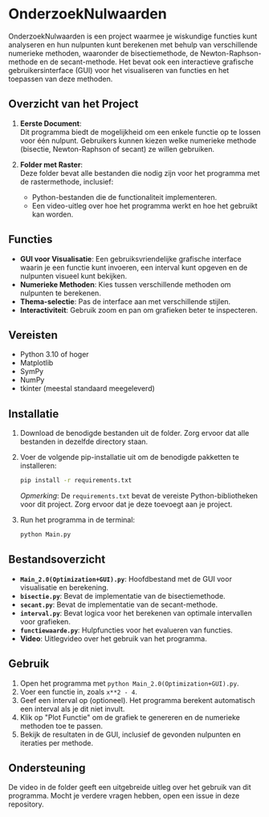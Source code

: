 # OnderzoekNulwaarden

OnderzoekNulwaarden is een project waarmee je wiskundige functies kunt analyseren en hun nulpunten kunt berekenen met behulp van verschillende numerieke methoden, waaronder de bisectiemethode, de Newton-Raphson-methode en de secant-methode. Het bevat ook een interactieve grafische gebruikersinterface (GUI) voor het visualiseren van functies en het toepassen van deze methoden.

## Overzicht van het Project

1. **Eerste Document**:  
   Dit programma biedt de mogelijkheid om een enkele functie op te lossen voor één nulpunt. Gebruikers kunnen kiezen welke numerieke methode (bisectie, Newton-Raphson of secant) ze willen gebruiken.

2. **Folder met Raster**:  
   Deze folder bevat alle bestanden die nodig zijn voor het programma met de rastermethode, inclusief:
   - Python-bestanden die de functionaliteit implementeren.
   - Een video-uitleg over hoe het programma werkt en hoe het gebruikt kan worden.

## Functies

- **GUI voor Visualisatie**: Een gebruiksvriendelijke grafische interface waarin je een functie kunt invoeren, een interval kunt opgeven en de nulpunten visueel kunt bekijken.  
- **Numerieke Methoden**: Kies tussen verschillende methoden om nulpunten te berekenen.  
- **Thema-selectie**: Pas de interface aan met verschillende stijlen.  
- **Interactiviteit**: Gebruik zoom en pan om grafieken beter te inspecteren.

## Vereisten

- Python 3.10 of hoger
- Matplotlib
- SymPy
- NumPy
- tkinter (meestal standaard meegeleverd)

## Installatie

1. Download de benodigde bestanden uit de folder. Zorg ervoor dat alle bestanden in dezelfde directory staan.
2. Voer de volgende pip-installatie uit om de benodigde pakketten te installeren:

   ```bash
   pip install -r requirements.txt
   ```

   *Opmerking*: De `requirements.txt` bevat de vereiste Python-bibliotheken voor dit project. Zorg ervoor dat je deze toevoegt aan je project.

3. Run het programma in de terminal:

   ```bash
   python Main.py
   ```

## Bestandsoverzicht

- **`Main_2.0(Optimization+GUI).py`**: Hoofdbestand met de GUI voor visualisatie en berekening.
- **`bisectie.py`**: Bevat de implementatie van de bisectiemethode.
- **`secant.py`**: Bevat de implementatie van de secant-methode.
- **`interval.py`**: Bevat logica voor het berekenen van optimale intervallen voor grafieken.
- **`functiewaarde.py`**: Hulpfuncties voor het evalueren van functies.
- **Video**: Uitlegvideo over het gebruik van het programma.

## Gebruik

1. Open het programma met `python Main_2.0(Optimization+GUI).py`.
2. Voer een functie in, zoals `x**2 - 4`.
3. Geef een interval op (optioneel). Het programma berekent automatisch een interval als je dit niet invult.
4. Klik op "Plot Functie" om de grafiek te genereren en de numerieke methoden toe te passen.
5. Bekijk de resultaten in de GUI, inclusief de gevonden nulpunten en iteraties per methode.

## Ondersteuning

De video in de folder geeft een uitgebreide uitleg over het gebruik van dit programma. Mocht je verdere vragen hebben, open een issue in deze repository.
